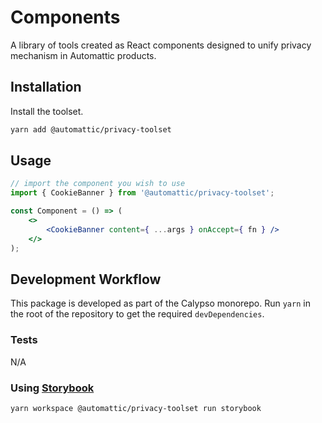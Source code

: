 # Components

A library of tools created as React components designed to unify privacy mechanism in Automattic products.

## Installation

Install the toolset.

```bash
yarn add @automattic/privacy-toolset
```

## Usage

```jsx
// import the component you wish to use
import { CookieBanner } from '@automattic/privacy-toolset';

const Component = () => (
	<>
		<CookieBanner content={ ...args } onAccept={ fn } />
	</>
);
```

## Development Workflow

This package is developed as part of the Calypso monorepo. Run `yarn`
in the root of the repository to get the required `devDependencies`.

### Tests

N/A

### Using [Storybook](https://storybook.js.org/)

`yarn workspace @automattic/privacy-toolset run storybook`
